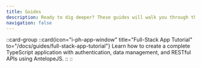 ```yaml
---
title: Guides
description: Ready to dig deeper? These guides will walk you through the nuts and bolts of Antelopejs, with plenty of real-world examples to get your hands dirty.
navigation: false
---
```


::card-group
::card{icon="i-ph-app-window" title="Full-Stack App Tutorial" to="/docs/guides/full-stack-app-tutorial"}
Learn how to create a complete TypeScript application with authentication, data management, and RESTful APIs using AntelopeJS.
::
::
